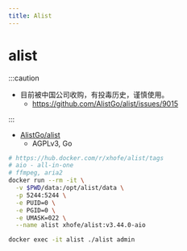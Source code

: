```yaml
---
title: Alist
---
```


# alist

:::caution

- 目前被中国公司收购，有投毒历史，谨慎使用。
  - https://github.com/AlistGo/alist/issues/9015

:::

- [AlistGo/alist](https://github.com/AlistGo/alist)
  - AGPLv3, Go

```bash
# https://hub.docker.com/r/xhofe/alist/tags
# aio - all-in-one
# ffmpeg, aria2
docker run --rm -it \
  -v $PWD/data:/opt/alist/data \
  -p 5244:5244 \
  -e PUID=0 \
  -e PGID=0 \
  -e UMASK=022 \
  --name alist xhofe/alist:v3.44.0-aio

docker exec -it alist ./alist admin
```
